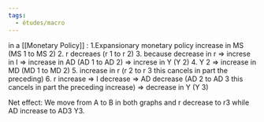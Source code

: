 ```yaml
---
tags:
  - études/macro
---
```


in a [[Monetary Policy]] : 
1.Expansionary monetary policy increase in MS (MS 1 to MS 2)
2. r decreaes  (r 1 to r 2)
3. because decrease in r => increse in I => increase in AD (AD 1 to AD 2) => increse in Y (Y 2)
4. Y 2 => increase in MD (MD 1 to MD 2)
5. increase in r (r 2 to r 3 this cancels in part the preceding)
6.  r increase => I decrease => AD decrease (AD 2 to AD 3 this cancels in part the preceding increase) => decrease in Y (Y 3)


Net effect:  We move from A to B in both graphs
and r decrease to r3 while AD increase to AD3 Y3. 